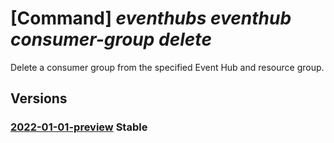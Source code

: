 # [Command] _eventhubs eventhub consumer-group delete_

Delete a consumer group from the specified Event Hub and resource group.

## Versions

### [2022-01-01-preview](/Resources/mgmt-plane/L3N1YnNjcmlwdGlvbnMve30vcmVzb3VyY2Vncm91cHMve30vcHJvdmlkZXJzL21pY3Jvc29mdC5ldmVudGh1Yi9uYW1lc3BhY2VzL3t9L2V2ZW50aHVicy97fS9jb25zdW1lcmdyb3Vwcy97fQ==/2022-01-01-preview.xml) **Stable**

<!-- mgmt-plane /subscriptions/{}/resourcegroups/{}/providers/microsoft.eventhub/namespaces/{}/eventhubs/{}/consumergroups/{} 2022-01-01-preview -->
